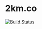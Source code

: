 # 2km.co
[![Build Status](https://travis-ci.org/crup/crup-hugo.svg?branch=master)](https://travis-ci.org/crup/crup-hugo)
